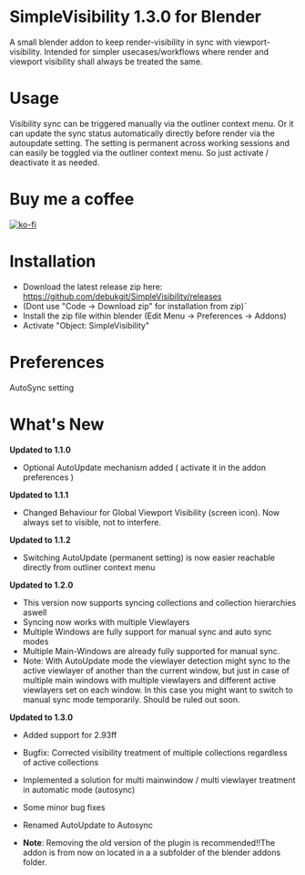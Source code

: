 #  SimpleVisibility 1.3.0 for Blender

A small blender addon to keep render-visibility in sync with viewport-visibility. 
Intended for simpler usecases/workflows where render and viewport visibility shall always be treated the same.

# Usage

Visibility sync can be triggered manually via the outliner context menu. Or it can update the sync status automatically directly before render via the autoupdate setting. The setting is permanent across working sessions and can easily be toggled via the outliner context menu. So just activate / deactivate it as needed.

# Buy me a coffee

[![ko-fi](https://www.ko-fi.com/img/githubbutton_sm.svg)](https://ko-fi.com/I2I31T92M)

# Installation

- Download the latest release zip here: https://github.com/debukgit/SimpleVisibility/releases
- (Dont use "Code -> Download zip" for installation from zip)`
- Install the zip file within blender  (Edit Menu -> Preferences -> Addons)
- Activate "Object: SimpleVisibility"

# Preferences

AutoSync setting

# What's New

**Updated to 1.1.0**

- Optional AutoUpdate mechanism added ( activate it in the addon preferences ) 

**Updated to 1.1.1**
- Changed Behaviour for Global Viewport Visibility (screen icon). Now always set to visible, not to interfere.

**Updated to 1.1.2**

- Switching AutoUpdate (permanent setting) is now easier reachable directly from outliner context menu
		   
**Updated to 1.2.0** 
- This version now supports syncing collections and collection hierarchies aswell
- Syncing now works with multiple Viewlayers
- Multiple Windows are fully support for manual sync and auto sync modes
- Multiple Main-Windows are already fully supported for manual sync. 
- Note: With AutoUpdate mode the viewlayer detection might sync to the active viewlayer of another than the current window, but just in case of multiple main windows with multiple viewlayers and different active viewlayers set on each window. In this case you might want to switch to manual sync mode temporarily. Should be ruled out soon.

**Updated to 1.3.0** 

- Added support for 2.93ff
- Bugfix: Corrected visibility treatment of multiple collections regardless of active collections
- Implemented a solution for  multi mainwindow / multi viewlayer treatment in automatic mode (autosync)
- Some minor bug fixes
- Renamed AutoUpdate to Autosync
  
- **Note**: Removing the old version of the plugin is recommended!!The addon is from now on located in a a subfolder of the blender addons folder.